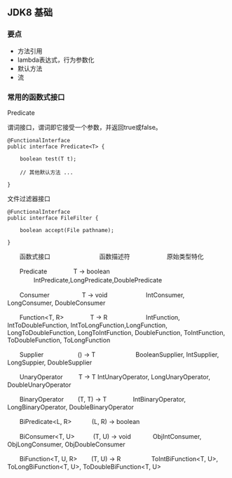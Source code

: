 ## JDK8 基础

### 要点
- 方法引用
- lambda表达式，行为参数化
- 默认方法
- 流


### 常用的函数式接口

Predicate

谓词接口，谓词即它接受一个参数，并返回true或false。 
```
@FunctionalInterface
public interface Predicate<T> {

    boolean test(T t);
    
    // 其他默认方法 ...
    
}
```

文件过滤器接口
```
@FunctionalInterface
public interface FileFilter {

    boolean accept(File pathname);
    
}
```


　　函数式接口　　　　　　　　函数描述符　　　　　　原始类型特化

　　Predicate<T>     　　　　T -> boolean 　　　　 IntPredicate,LongPredicate,DoublePredicate

　　Consumer<T>　 　　　　T -> void　　　　　　 IntConsumer, LongConsumer, DoubleConsumer

　　Function<T, R>   　　　　T -> R　　　　　　    IntFunction<R>, IntToDoubleFunction, IntToLongFunction,LongFunction<R>, LongToDoubleFunction, LongToIntFunction, DoubleFunction<R>, ToIntFunction<T>, ToDoubleFunction<T>, ToLongFunction<T>

　　Supplier<T>　   　　　　 () -> T 　　　　　　  BooleanSupplier, IntSupplier, LongSuppier, DoubleSupplier

　　UnaryOperator<T>　 　  T -> T                     IntUnaryOperator, LongUnaryOperator, DoubleUnaryOperator

　　BinaryOperator<T>　　  (T, T) -> T　　　　    IntBinaryOperator, LongBinaryOperator, DoubleBinaryOperator

　　BiPredicate<L, R>　　　 (L, R) -> boolean　　

　　BiConsumer<T, U>　　　(T, U) -> void　　 　 ObjIntConsumer<T>, ObjLongConsumer<T>, ObjDoubleConsumer<T>

　　BiFunction<T, U, R>　　 (T, U) -> R　　　　　ToIntBiFunction<T, U>, ToLongBiFunction<T, U>, ToDoubleBiFunction<T, U>

